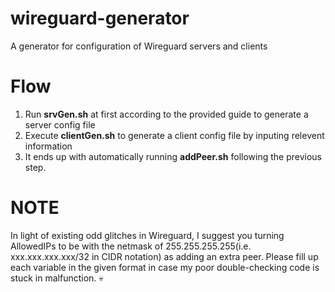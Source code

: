 # wireguard-generator
A generator for configuration of Wireguard servers and clients

# Flow
1. Run __srvGen.sh__ at first according to the provided guide to generate a server config file
2. Execute __clientGen.sh__ to generate a client config file by inputing relevent information
3. It ends up with automatically running __addPeer.sh__ following the previous step.

# NOTE
In light of existing odd glitches in Wireguard, I suggest you turning AllowedIPs to be with the netmask of 255.255.255.255(i.e. xxx.xxx.xxx.xxx/32 in CIDR notation) as adding an extra peer.
Please fill up each variable in the given format in case my poor double-checking code is stuck in malfunction. 💀
